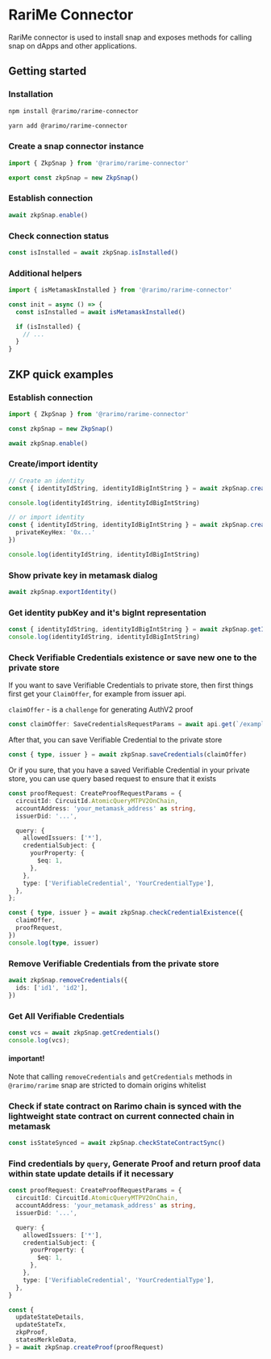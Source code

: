 # RariMe Connector

RariMe connector is used to install snap and exposes methods for calling snap on dApps and other applications.

## Getting started

### Installation
```bash
npm install @rarimo/rarime-connector
```

```bash
yarn add @rarimo/rarime-connector
```

### Create a snap connector instance
```typescript
import { ZkpSnap } from '@rarimo/rarime-connector'

export const zkpSnap = new ZkpSnap()
```

### Establish connection
```typescript
await zkpSnap.enable()
```

### Check connection status
```typescript
const isInstalled = await zkpSnap.isInstalled()
```

### Additional helpers
```typescript
import { isMetamaskInstalled } from '@rarimo/rarime-connector'

const init = async () => {
  const isInstalled = await isMetamaskInstalled()

  if (isInstalled) {
    // ...
  }
}
```

## ZKP quick examples

### Establish connection
```typescript
import { ZkpSnap } from '@rarimo/rarime-connector'

const zkpSnap = new ZkpSnap()

await zkpSnap.enable()
```

### Create/import identity
```typescript
// Create an identity
const { identityIdString, identityIdBigIntString } = await zkpSnap.createIdentity()

console.log(identityIdString, identityIdBigIntString)

// or import identity
const { identityIdString, identityIdBigIntString } = await zkpSnap.createIdentity({
  privateKeyHex: '0x...'
})

console.log(identityIdString, identityIdBigIntString)
```

### Show private key in metamask dialog
```typescript
await zkpSnap.exportIdentity()
```

### Get identity pubKey and it's bigInt representation
```typescript
const { identityIdString, identityIdBigIntString } = await zkpSnap.getIdentity()
console.log(identityIdString, identityIdBigIntString)
```

### Check Verifiable Credentials existence or save new one to the private store
If you want to save Verifiable Credentials to private store, then first things first get your `ClaimOffer`, for example from issuer api.

`claimOffer` - is a `challenge` for generating AuthV2 proof
```typescript
const claimOffer: SaveCredentialsRequestParams = await api.get(`/example/issuer/api/${identityIdString}/[claim-type]`);
```

After that, you can save Verifiable Credential to the private store
```typescript
const { type, issuer } = await zkpSnap.saveCredentials(claimOffer)
```

Or if you sure, that you have a saved Verifiable Credential in your private store, you can use query based request to ensure that it exists
```typescript
const proofRequest: CreateProofRequestParams = {
  circuitId: CircuitId.AtomicQueryMTPV2OnChain,
  accountAddress: 'your_metamask_address' as string,
  issuerDid: '...',

  query: {
    allowedIssuers: ['*'],
    credentialSubject: {
      yourProperty: {
        $eq: 1,
      },
    },
    type: ['VerifiableCredential', 'YourCredentialType'],
  },
};

const { type, issuer } = await zkpSnap.checkCredentialExistence({
  claimOffer,
  proofRequest,
})
console.log(type, issuer)
```

### Remove Verifiable Credentials from the private store
```typescript
await zkpSnap.removeCredentials({
  ids: ['id1', 'id2'],
})
```

### Get All Verifiable Credentials
```typescript
const vcs = await zkpSnap.getCredentials()
console.log(vcs);
```

#### important!
Note that calling `removeCredentials` and `getCredentials` methods in `@rarimo/rarime` snap are stricted to domain origins whitelist

### Check if state contract on Rarimo chain is synced with the lightweight state contract on current connected chain in metamask
```typescript
const isStateSynced = await zkpSnap.checkStateContractSync()
```

### Find credentials by `query`, Generate Proof and return proof data within state update details if it necessary
```typescript
const proofRequest: CreateProofRequestParams = {
  circuitId: CircuitId.AtomicQueryMTPV2OnChain,
  accountAddress: 'your_metamask_address' as string,
  issuerDid: '...',

  query: {
    allowedIssuers: ['*'],
    credentialSubject: {
      yourProperty: {
        $eq: 1,
      },
    },
    type: ['VerifiableCredential', 'YourCredentialType'],
  },
}

const {
  updateStateDetails,
  updateStateTx,
  zkpProof,
  statesMerkleData,
} = await zkpSnap.createProof(proofRequest)

```
